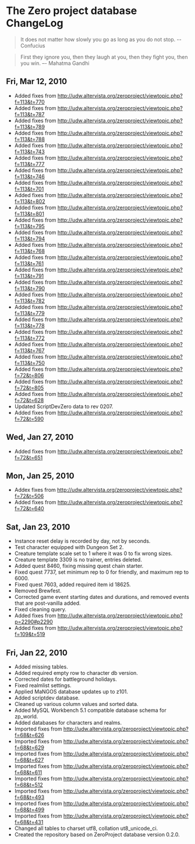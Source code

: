 # The Zero project database ChangeLog

> It does not matter how slowly you go as long as you do not stop.
> -- Confucius

> First they ignore you, then they laugh at you, then they fight you,
> then you win. –- Mahatma Gandhi

## Fri, Mar 12, 2010

* Added fixes from http://udw.altervista.org/zeroproject/viewtopic.php?f=113&t=770
* Added fixes from http://udw.altervista.org/zeroproject/viewtopic.php?f=113&t=787
* Added fixes from http://udw.altervista.org/zeroproject/viewtopic.php?f=113&t=789
* Added fixes from http://udw.altervista.org/zeroproject/viewtopic.php?f=113&t=788
* Added fixes from http://udw.altervista.org/zeroproject/viewtopic.php?f=113&t=743
* Added fixes from http://udw.altervista.org/zeroproject/viewtopic.php?f=113&t=777
* Added fixes from http://udw.altervista.org/zeroproject/viewtopic.php?f=113&t=746
* Added fixes from http://udw.altervista.org/zeroproject/viewtopic.php?f=113&t=701
* Added fixes from http://udw.altervista.org/zeroproject/viewtopic.php?f=113&t=802
* Added fixes from http://udw.altervista.org/zeroproject/viewtopic.php?f=113&t=801
* Added fixes from http://udw.altervista.org/zeroproject/viewtopic.php?f=113&t=795
* Added fixes from http://udw.altervista.org/zeroproject/viewtopic.php?f=113&t=794
* Added fixes from http://udw.altervista.org/zeroproject/viewtopic.php?f=113&t=768
* Added fixes from http://udw.altervista.org/zeroproject/viewtopic.php?f=113&t=761
* Added fixes from http://udw.altervista.org/zeroproject/viewtopic.php?f=113&t=791
* Added fixes from http://udw.altervista.org/zeroproject/viewtopic.php?f=113&t=790
* Added fixes from http://udw.altervista.org/zeroproject/viewtopic.php?f=113&t=782
* Added fixes from http://udw.altervista.org/zeroproject/viewtopic.php?f=113&t=779
* Added fixes from http://udw.altervista.org/zeroproject/viewtopic.php?f=113&t=778
* Added fixes from http://udw.altervista.org/zeroproject/viewtopic.php?f=113&t=772
* Added fixes from http://udw.altervista.org/zeroproject/viewtopic.php?f=113&t=767
* Added fixes from http://udw.altervista.org/zeroproject/viewtopic.php?f=113&t=750
* Added fixes from http://udw.altervista.org/zeroproject/viewtopic.php?f=72&t=806
* Added fixes from http://udw.altervista.org/zeroproject/viewtopic.php?f=72&t=805
* Added fixes from http://udw.altervista.org/zeroproject/viewtopic.php?f=72&t=628
* Updated ScriptDevZero data to rev 0207.
* Added fixes from http://udw.altervista.org/zeroproject/viewtopic.php?f=72&t=590

## Wed, Jan 27, 2010

* Added fixes from http://udw.altervista.org/zeroproject/viewtopic.php?f=72&t=651

## Mon, Jan 25, 2010

* Addex fixes from http://udw.altervista.org/zeroproject/viewtopic.php?f=72&t=506
* Added fixes from http://udw.altervista.org/zeroproject/viewtopic.php?f=72&t=640

## Sat, Jan 23, 2010

* Instance reset delay is recorded by day, not by seconds.
* Test character equipped with Dungeon Set 2.
* Creature template scale set to 1 where it was 0 to fix wrong sizes.
* Creature template 3309 is no trainer, entries deleted.
* Added quest 8460, fixing missing quest chain starter.
* Fixed quest 7737, set minimum rep to 0 for friendly, and maximum
  rep to 6000.
* Fixed quest 7603, added required item id 18625.
* Removed Brewfest.
* Corrected game event starting dates and durations, and removed events
  that are post-vanilla added.
* Fixed cleaning query.
* Added fixes from http://udw.altervista.org/zeroproject/viewtopic.php?p=2290#p2290
* Added fixes from http://udw.altervista.org/zeroproject/viewtopic.php?f=109&t=519

## Fri, Jan 22, 2010

* Added missing tables.
* Added required empty row to character db version.
* Corrected dates for battleground holidays.
* Fixed realmlist settings.
* Applied MaNGOS database updates up to z101.
* Added scriptdev database.
* Cleaned up various column values and sorted data.
* Added MySQL Workbench 5.1 compatible database schema for zp_world.
* Added databases for characters and realms.
* Imported fixes from http://udw.altervista.org/zeroproject/viewtopic.php?f=68&t=626
* Imported fixes from http://udw.altervista.org/zeroproject/viewtopic.php?f=68&t=629
* Imported fixes from http://udw.altervista.org/zeroproject/viewtopic.php?f=68&t=627
* Imported fixes from http://udw.altervista.org/zeroproject/viewtopic.php?f=68&t=611
* Imported fixes from http://udw.altervista.org/zeroproject/viewtopic.php?f=68&t=512
* Imported fixes from http://udw.altervista.org/zeroproject/viewtopic.php?f=68&t=493
* Imported fixes from http://udw.altervista.org/zeroproject/viewtopic.php?f=68&t=499
* Imported fixes from http://udw.altervista.org/zeroproject/viewtopic.php?f=68&t=431
* Changed all tables to charset utf8, collation ut8_unicode_ci.
* Created the repository based on ZeroProject database version 0.2.0.

